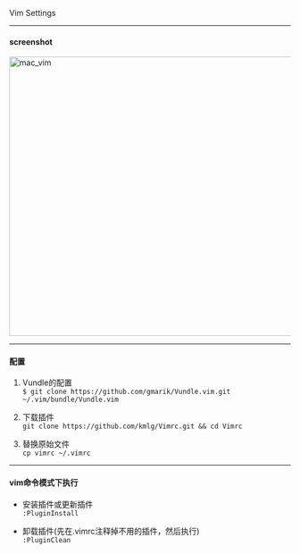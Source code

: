 Vim Settings

---

#### screenshot

<img src=http://i.imgur.com/cmtEal2.png width=890 height=500 alt="mac_vim">

---

#### 配置

1. Vundle的配置   
```$ git clone https://github.com/gmarik/Vundle.vim.git ~/.vim/bundle/Vundle.vim```

2. 下载插件   
```git clone https://github.com/kmlg/Vimrc.git && cd Vimrc```   

3. 替换原始文件   
```cp vimrc ~/.vimrc```

---

#### vim命令模式下执行  
     
* 安装插件或更新插件     
<code>:PluginInstall</code>
	
* 卸载插件(先在.vimrc注释掉不用的插件，然后执行)    
<code>:PluginClean</code>
